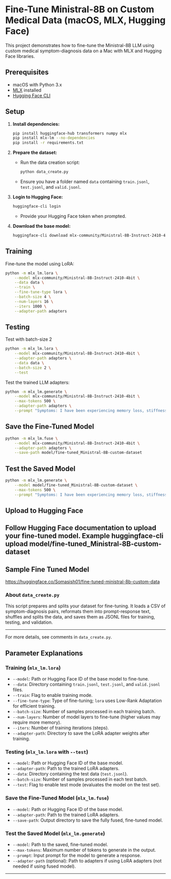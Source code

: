 # Fine-Tune Ministral-8B on Custom Medical Data (macOS, MLX, Hugging Face)

This project demonstrates how to fine-tune the Ministral-8B LLM using custom medical symptom-diagnosis data on a Mac with MLX and Hugging Face libraries.

## Prerequisites
- macOS with Python 3.x
- [MLX](https://github.com/ml-explore/mlx) installed
- [Hugging Face CLI](https://huggingface.co/docs/huggingface_hub/quick-start)

## Setup

1. **Install dependencies:**
   ```sh
   pip install huggingface-hub transformers numpy mlx
   pip install mlx-lm --no-dependencies
   pip install -r requirements.txt
   ```

2. **Prepare the dataset:**
   - Run the data creation script:
     ```sh
     python data_create.py
     ```
   - Ensure you have a folder named `data` containing `train.jsonl`, `test.jsonl`, and `valid.jsonl`.

3. **Login to Hugging Face:**
   ```sh
   huggingface-cli login
   ```
   - Provide your Hugging Face token when prompted.

4. **Download the base model:**
   ```sh
   huggingface-cli download mlx-community/Ministral-8B-Instruct-2410-4bit
   ```

## Training

Fine-tune the model using LoRA:
```sh
python -m mlx_lm.lora \
    --model mlx-community/Ministral-8B-Instruct-2410-4bit \
    --data data \
    --train \
    --fine-tune-type lora \
    --batch-size 4 \
    --num-layers 16 \
    --iters 1000 \
    --adapter-path adapters
```

## Testing

Test with batch-size 2
```sh
python -m mlx_lm.lora \
    --model mlx-community/Ministral-8B-Instruct-2410-4bit \
    --adapter-path adapters \
    --data data \
    --batch-size 2 \
    --test
```

Test the trained LLM adapters:
```sh
python -m mlx_lm.generate \
    --model mlx-community/Ministral-8B-Instruct-2410-4bit \
    --max-tokens 500 \
    --adapter-path adapters \
    --prompt "Symptoms: I have been experiencing memory loss, stiffness and difficulty walking. Question: What could be the diagnosis I have?"
```

## Save the Fine-Tuned Model
```sh
python -m mlx_lm.fuse \
    --model mlx-community/Ministral-8B-Instruct-2410-4bit \
    --adapter-path adapters \
    --save-path model/fine-tuned_Ministral-8B-custom-dataset
```

## Test the Saved Model
```sh
python -m mlx_lm.generate \
    --model model/fine-tuned_Ministral-8B-custom-dataset \
    --max-tokens 500 \
    --prompt "Symptoms: I have been experiencing memory loss, stiffness and difficulty walking. Question: What could be the diagnosis I have?"
```

## Upload to Hugging Face
Follow Hugging Face documentation to upload your fine-tuned model.
Example
huggingface-cli upload model/fine-tuned_Ministral-8B-custom-dataset 
---

## Sample Fine Tuned Model
https://huggingface.co/Somasish01/fine-tuned-ministral-8b-custom-data

### About `data_create.py`
This script prepares and splits your dataset for fine-tuning. It loads a CSV of symptom-diagnosis pairs, reformats them into prompt-response text, shuffles and splits the data, and saves them as JSONL files for training, testing, and validation.

---

For more details, see comments in `data_create.py`.

## Parameter Explanations

### Training (`mlx_lm.lora`)
- `--model`: Path or Hugging Face ID of the base model to fine-tune.
- `--data`: Directory containing `train.jsonl`, `test.jsonl`, and `valid.jsonl` files.
- `--train`: Flag to enable training mode.
- `--fine-tune-type`: Type of fine-tuning; `lora` uses Low-Rank Adaptation for efficient training.
- `--batch-size`: Number of samples processed in each training batch.
- `--num-layers`: Number of model layers to fine-tune (higher values may require more memory).
- `--iters`: Number of training iterations (steps).
- `--adapter-path`: Directory to save the LoRA adapter weights after training.

### Testing (`mlx_lm.lora` with `--test`)
- `--model`: Path or Hugging Face ID of the base model.
- `--adapter-path`: Path to the trained LoRA adapters.
- `--data`: Directory containing the test data (`test.jsonl`).
- `--batch-size`: Number of samples processed in each test batch.
- `--test`: Flag to enable test mode (evaluates the model on the test set).

### Save the Fine-Tuned Model (`mlx_lm.fuse`)
- `--model`: Path or Hugging Face ID of the base model.
- `--adapter-path`: Path to the trained LoRA adapters.
- `--save-path`: Output directory to save the fully fused, fine-tuned model.

### Test the Saved Model (`mlx_lm.generate`)
- `--model`: Path to the saved, fine-tuned model.
- `--max-tokens`: Maximum number of tokens to generate in the output.
- `--prompt`: Input prompt for the model to generate a response.
- `--adapter-path` (optional): Path to adapters if using LoRA adapters (not needed if using fused model).

---
